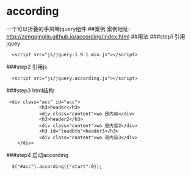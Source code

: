 # according
一个可以折叠的手风琴jquery组件
##案例
案例地址: http://zengqinglin.github.io/according/index.html
##用法
###step1
引用jquey
```
  <script src="js/jquery-1.9.1.min.js"></script>
```
###step2
引用js
```
  <script src="js/jquery.according.js"></script>
```
###step3
  html结构
```
 <div class="acc" id="acc">
			<h3>header</h3>
			<div class="content">wo 是内容</div>
			<h3>header2</h3>
			<div class="content">wo 是内容2</div>
			<h3 id="loadbtn">header3</h3>
			<div class="content">wo 是内容3</div>
	</div>
```
###step4
启动according
```
  $("#acc").according({"start":0});
```

